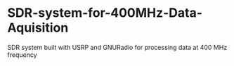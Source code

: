 # SDR-system-for-400MHz-Data-Aquisition
SDR system built with USRP and GNURadio for processing data at 400 MHz frequency
